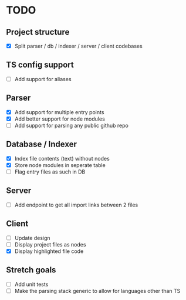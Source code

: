 # TODO

## Project structure

- [x] Split parser / db / indexer / server / client codebases

## TS config support

- [ ] Add support for aliases

## Parser

- [x] Add support for multiple entry points
- [x] Add better support for node modules
- [ ] Add support for parsing any public github repo

## Database / Indexer

- [x] Index file contents (text) without nodes
- [x] Store node modules in seperate table
- [ ] Flag entry files as such in DB

## Server

- [ ] Add endpoint to get all import links between 2 files

## Client

- [ ] Update design
- [ ] Display project files as nodes
- [x] Display highlighted file code

## Stretch goals

- [ ] Add unit tests
- [ ] Make the parsing stack generic to allow for languages other than TS
